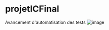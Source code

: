 # projetICFinal

Avancement d'automatisation des tests
![image](https://user-images.githubusercontent.com/79795451/229944840-fc4d86f1-b104-4909-a48e-77b6df8d9143.png)
